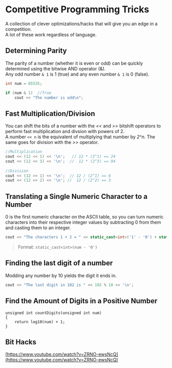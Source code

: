 # Competitive Programming Tricks
A collection of clever optimizations/hacks that will give you an edge in a competition. <br />
A lot of these work regardless of language.

## Determining Parity
The parity of a number (whether it is even or odd) can be quickly determined using the bitwise AND operator (&). <br />
Any odd number `& 1` is 1 (true) and any even number `& 1` is 0 (false). 

```C++
int num = 65535;

if (num & 1)  //True
    cout << "The number is odd\n";
```

## Fast Multiplication/Division
You can shift the bits of a number with the _<<_ and _>>_ bitshift operators to perform fast multiplication and divsion with powers of 2. <br />
A number `<< n` is the equivalent of multiplying that number by _2^n_. The same goes for division with the _>>_ operator.

```C++
//Multiplication
cout << (12 << 1) << '\n';   // 12 * (2^1) == 24
cout << (12 << 3) << '\n';  //  12 * (2^3) == 94  
    
//Division
cout << (12 >> 1) << '\n';  // 12 / (2^1) == 6
cout << (12 >> 2) << '\n'; //  12 / (2^2) == 3
```

## Translating a Single Numeric Character to a Number
0 is the first numeric character on the ASCII table, so you can turn numeric characters into their respective integer values by subtracting 0 from them and casting them
to an integer.

```C++
cout << "The characters 1 + 2 = " << static_cast<int>('1' - '0') + static_cast<int>('2' - '0') << '\n';
```
> Format: `static_cast<int>(num - '0')`

## Finding the last digit of a number 
Modding any number by 10 yields the digit it ends in.

```C++
cout << "The last digit in 102 is " << 102 % 10 << '\n';
```

## Find the Amount of Digits in a Positive Number
```C+=
unsigned int countDigits(unsigned int num)
{
    return log10(num) + 1;
}
```

## Bit Hacks
[https://www.youtube.com/watch?v=ZRNO-ewsNcQ](https://www.youtube.com/watch?v=ZRNO-ewsNcQ)
